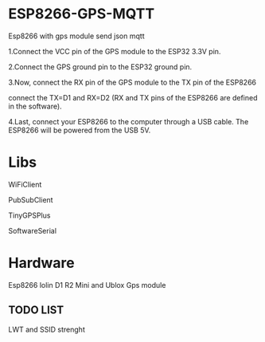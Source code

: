 # ESP8266-GPS-MQTT
Esp8266 with gps module send json mqtt 

1.Connect the VCC pin of the GPS module to the ESP32 3.3V pin.

2.Connect the GPS ground pin to the ESP32 ground pin.

3.Now, connect the RX pin of the GPS module to the TX pin of the ESP8266

connect the TX=D1 and RX=D2 (RX and TX pins of the ESP8266 are defined in the software).

4.Last, connect your ESP8266 to the computer through a USB cable. The ESP8266 will be powered from the USB 5V.

# Libs
WiFiClient

PubSubClient

TinyGPSPlus

SoftwareSerial
# Hardware
Esp8266 lolin D1 R2 Mini and Ublox Gps module
## TODO LIST
LWT and SSID strenght
